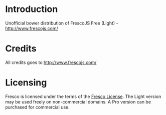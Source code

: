 # Introduction

Unofficial bower distribution of FrescoJS Free (Light) - http://www.frescojs.com/

# Credits

All credits goes to http://www.frescojs.com/

# Licensing

Fresco is licensed under the terms of the [Fresco License](http://www.frescojs.com/license). 
The Light version may be used freely on non-commercial domains. A Pro version can be purchased for commercial use.